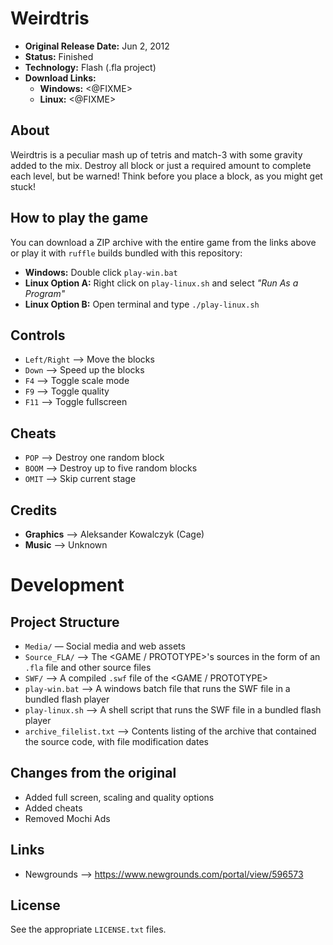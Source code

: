 # Weirdtris

 - **Original Release Date:** Jun 2, 2012
 - **Status:** Finished
 - **Technology:** Flash (.fla project)
 - **Download Links:**
   - **Windows:** <@FIXME>
   - **Linux:** <@FIXME>


## About
Weirdtris is a peculiar mash up of tetris and match-3 with some gravity added to
the mix. Destroy all block or just a required amount to complete each level, but
be warned! Think before you place a block, as you might get stuck!


## How to play the game
You can download a ZIP archive with the entire game from the links above
or play it with `ruffle` builds bundled with this repository:

 - **Windows:** Double click `play-win.bat`
 - **Linux Option A:** Right click on `play-linux.sh` and
   select *"Run As a Program"*
 - **Linux Option B:** Open terminal and type `./play-linux.sh`


## Controls
 - `Left/Right` ⟶ Move the blocks
 - `Down` ⟶ Speed up the blocks
 - `F4` ⟶ Toggle scale mode
 - `F9` ⟶ Toggle quality
 - `F11` ⟶ Toggle fullscreen


## Cheats
 - `POP` ⟶ Destroy one random block
 - `BOOM` ⟶ Destroy up to five random blocks
 - `OMIT` ⟶ Skip current stage


## Credits
- **Graphics** ⟶ Aleksander Kowalczyk (Cage)
- **Music** ⟶ Unknown


# Development
## Project Structure
 - `Media/` — Social media and web assets
 - `Source_FLA/` ⟶ The <GAME / PROTOTYPE>'s sources in the form of an `.fla` file
    and other source files
 - `SWF/` ⟶ A compiled `.swf` file of the <GAME / PROTOTYPE>
 - `play-win.bat` ⟶ A windows batch file that runs the SWF file in
   a bundled flash player
 - `play-linux.sh` ⟶ A shell script that runs the SWF file in
   a bundled flash player
 - `archive_filelist.txt` ⟶ Contents listing of the archive that contained the
   source code, with file modification dates


## Changes from the original
 - Added full screen, scaling and quality options
 - Added cheats
 - Removed Mochi Ads


## Links
 - Newgrounds ⟶ https://www.newgrounds.com/portal/view/596573


## License
See the appropriate `LICENSE.txt` files.